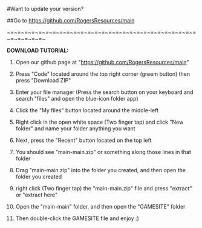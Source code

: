 #Want to update your version?

##Go to https://github.com/RogersResources/main

~=~=~=~=~=~=~=~=~=~=~=~=~=~=~=~=~=~=~=~=~=~=~=~=~=~=~=~=~=~=~=~=~

**DOWNLOAD TUTORIAL:**

1) Open our github page at "https://github.com/RogersResources/main"

2) Press "Code" located around the top right corner (greem button) then press "Download ZIP"

3) Enter your file manager (Press the search button on your keyboard and search "files" and open the blue-icon folder app)

4) Click the "My files" button located around the middle-left

5) Right click in the open white space (Two finger tap) and click "New folder" and name your folder anything you want

6) Next, press the "Recent" button located on the top left

7) You should see "main-main.zip" or something along those lines in that folder

8) Drag "main-main.zip" into the folder you created, and then open the folder you created

9) right click (Two finger tap) the "main-main.zip" file and press "extract" or "extract here"

10) Open the "main-main" folder, and then open the "GAMESITE" folder

11) Then double-click the GAMESITE file and enjoy :)
